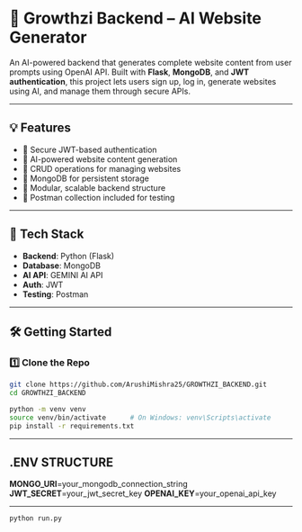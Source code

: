# 🚀 Growthzi Backend – AI Website Generator

An AI-powered backend that generates complete website content from user prompts using OpenAI API. Built with **Flask**, **MongoDB**, and **JWT authentication**, this project lets users sign up, log in, generate websites using AI, and manage them through secure APIs.

---

## 💡 Features

- 🔐 Secure JWT-based authentication
- 🤖 AI-powered website content generation
- 🧠 CRUD operations for managing websites
- 💾 MongoDB for persistent storage
- 🧱 Modular, scalable backend structure
- 🧪 Postman collection included for testing

---

## 🧰 Tech Stack

- **Backend**: Python (Flask)
- **Database**: MongoDB
- **AI API**:   GEMINI AI API
- **Auth**: JWT
- **Testing**: Postman

---

## 🛠️ Getting Started

### 1️⃣ Clone the Repo

```bash
git clone https://github.com/ArushiMishra25/GROWTHZI_BACKEND.git
cd GROWTHZI_BACKEND

python -m venv venv
source venv/bin/activate      # On Windows: venv\Scripts\activate
pip install -r requirements.txt

```

---
## .ENV STRUCTURE

**MONGO_URI**=your_mongodb_connection_string
**JWT_SECRET**=your_jwt_secret_key
**OPENAI_KEY**=your_openai_api_key

---

```bash
python run.py

```



